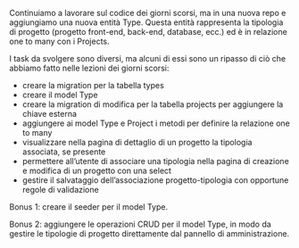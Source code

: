 Continuiamo a lavorare sul codice dei giorni scorsi, ma in una nuova repo e aggiungiamo una nuova entità Type. 
Questa entità rappresenta la tipologia di progetto (progetto front-end, back-end, database, ecc.)  ed è in relazione one to many con i Projects.


I task da svolgere sono diversi, ma alcuni di essi sono un ripasso di ciò che abbiamo fatto nelle lezioni dei giorni scorsi:
- creare la migration per la tabella types
- creare il model Type
- creare la migration di modifica per la tabella projects per aggiungere la chiave esterna
- aggiungere ai model Type e Project i metodi per definire la relazione one to many
- visualizzare nella pagina di dettaglio di un progetto la tipologia associata, se presente
- permettere all’utente di associare una tipologia nella pagina di creazione e modifica di un progetto con una select
- gestire il salvataggio dell’associazione progetto-tipologia con opportune regole di validazione

  
Bonus 1:
creare il seeder per il model Type.


Bonus 2:
aggiungere le operazioni CRUD per il model Type, in modo da gestire le tipologie di progetto direttamente dal pannello di amministrazione.
